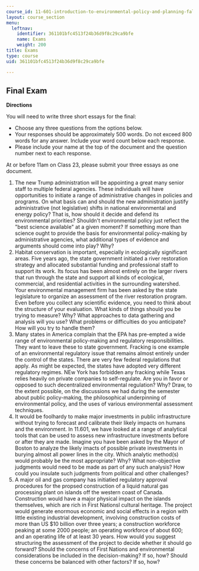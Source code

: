 ```yaml
---
course_id: 11-601-introduction-to-environmental-policy-and-planning-fall-2016
layout: course_section
menu:
  leftnav:
    identifier: 361101bfc4513f24b36d9f8c29ca9bfe
    name: Exams
    weight: 200
title: Exams
type: course
uid: 361101bfc4513f24b36d9f8c29ca9bfe

---
```


Final Exam
----------

**Directions**

You will need to write three short essays for the final:

*   Choose any three questions from the options below.
*   Your responses should be approximately 500 words. Do not exceed 800 words for any answer. Include your word count below each response.
*   Please include your name at the top of the document and the question number next to each response.

At or before 11am on Class 23, please submit your three essays as one document.

1.  The new Trump administration will be appointing a great many senior staff to multiple federal agencies. These individuals will have opportunities to initiate a range of administrative changes in policies and programs. On what basis can and should the new administration justify administrative (not legislative) shifts in national environmental and energy policy? That is, how should it decide and defend its environmental priorities? Shouldn't environmental policy just reflect the "best science available" at a given moment? If something more than science ought to provide the basis for environmental policy-making by administrative agencies, what additional types of evidence and arguments should come into play? Why?
2.  Habitat conservation is important, especially in ecologically significant areas. Five years ago, the state government initiated a river restoration strategy and allocated substantial funding and professional staff to support its work. Its focus has been almost entirely on the larger rivers that run through the state and support all kinds of ecological, commercial, and residential activities in the surrounding watershed. Your environmental management firm has been asked by the state legislature to organize an assessment of the river restoration program. Even before you collect any scientific evidence, you need to think about the structure of your evaluation. What kinds of things should you be trying to measure? Why? What approaches to data gathering and analysis will you use? What problems or difficulties do you anticipate? How will you try to handle them?
3.  Many states in America complain that the EPA has pre-empted a wide range of environmental policy-making and regulatory responsibilities. They want to leave these to state government. Fracking is one example of an environmental regulatory issue that remains almost entirely under the control of the states. There are very few federal regulations that apply. As might be expected, the states have adopted very different regulatory regimes. NEw York has forbidden any fracking while Texas relies heavily on private companies to self-regulate. Are you in favor or opposed to such decentralized environmental regulation? Why? Draw, to the extent possible, on the discussions we had during the semester about public policy-making, the philosophical underpinning of environmental policy, and the uses of various environmental assessment techniques.
4.  It would be foolhardy to make major investments in public infrastructure without trying to forecast and calibrate their likely impacts on humans and the environment. In 11.601, we have looked at a range of analytical tools that can be used to assess new infrastructure investments before or after they are made. Imagine you have been asked by the Mayor of Boston to analyze the likely imacts of possible private investments in burying almost all power lines in the city. Which analytic method(s) would probably be the most appropriate? Why? What non-objective judgments would need to be made as part of any such analysis? How could you insulate such judgments from political and other challenges?
5.  A major oil and gas company has initiatied regulatory approval procedures for the propsed construction of a liquid natural gas processing plant on islands off the western coast of Canada. Construction would have a major physical impact on the islands themselves, which are rich in First Nationsl cultural heritage. The project would generate enormous economic and social effects in a region with little existing industrial development, involving construction costs of more than US $10 billion over three years; a construction workforce peaking at some 2000 people; an operating workforce of about 600; and an operating life of at least 30 years. How would you suggest structuring the assessment of the project to decide whether it should go forward? Should the concerns of First Nations and environmental considerations be included in the decision-making? If so, how? Should these concerns be balanced with other factors? If so, how?